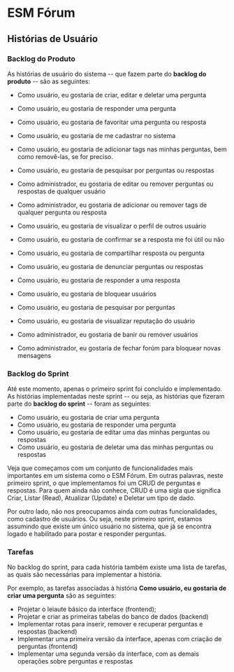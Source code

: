 # ESM Fórum

## Histórias de Usuário

### Backlog do Produto

As histórias de usuário do sistema -- que fazem parte do **backlog do produto** -- são as seguintes:

* Como usuário, eu gostaria de criar, editar e deletar uma pergunta
* Como usuário, eu gostaria de responder uma pergunta
* Como usuário, eu gostaria de favoritar uma pergunta ou resposta
* Como usuário, eu gostaria de me cadastrar no sistema
* Como usuário, eu gostaria de adicionar tags nas minhas perguntas, bem como removê-las, se for preciso.
* Como usuário, eu gostaria de pesquisar por perguntas ou respostas
* Como administrador, eu gostaria de editar ou remover perguntas ou respostas de qualquer usuário
* Como administrador, eu gostaria de adicionar ou remover tags de qualquer pergunta ou resposta

* Como usuário, eu gostaria de visualizar o perfil de outros usuário
* Como usuário, eu gostaria de confirmar se a resposta me foi útil ou não
* Como usuário, eu gostaria de compartilhar resposta ou pergunta
* Como usuário, eu gostaria de denunciar perguntas ou respostas
* Como usuário, eu gostaria de responder a uma resposta
* Como usuário, eu gostaria de bloquear usuários
* Como usuário, eu gostaria de pesquisar por perguntas
* Como usuário, eu gostaria de visualizar reputação do usuário
* Como administrador, eu gostaria de banir ou remover usuários
* Como administrador, eu gostaria de fechar forúm para bloquear novas mensagens


### Backlog do Sprint

Até este momento, apenas o primeiro sprint foi concluído e implementado. As histórias implementadas neste sprint -- ou seja, as histórias que fizeram parte do **backlog do sprint** -- foram as seguintes:

* Como usuário, eu gostaria de criar uma pergunta
* Como usuário, eu gostaria de responder uma pergunta
* Como usuário, eu gostaria de editar uma das minhas perguntas ou respostas
* Como usuário, eu gostaria de deletar uma das minhas perguntas ou respostas

Veja que começamos com um conjunto de funcionalidades mais importantes em um sistema como o ESM Fórum. Em outras palavras, neste primeiro sprint, o que implementamos foi um CRUD de perguntas e respostas. Para quem ainda não conhece, CRUD é uma sigla que significa Criar, Listar (Read), Atualizar (Update) e Deletar um tipo de dado. 

Por outro lado, não nos preocupamos ainda com outras funcionalidades, como cadastro de usuários. Ou seja, neste primeiro sprint, estamos assumindo que existe um único usuário no sistema, que já se encontra logado e habilitado para postar e responder perguntas. 

### Tarefas

No backlog do sprint, para cada história também existe uma lista de tarefas, as quais são necessárias para implementar a história. 

Por exemplo, as tarefas associadas à história **Como usuário, eu gostaria de criar uma pergunta** são as seguintes:

* Projetar o leiaute básico da interface (frontend);
* Projetar e criar as primeiras tabelas do banco de dados (backend)
* Implementar rotas para inserir, remover e recuperar perguntas e respostas (backend)
* Implementar uma primeira versão da interface, apenas com criação de perguntas (frontend)
* Implementar uma segunda versão da interface, com as demais operações sobre perguntas e respostas


